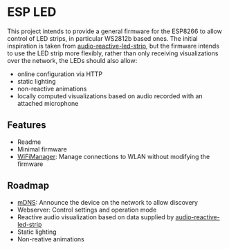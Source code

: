 # ESP LED
This project intends to provide a general firmware for the ESP8266 to allow control of LED strips, in particular WS2812b based ones.
The initial inspiration is taken from [audio-reactive-led-strip](https://github.com/scottlawsonbc/audio-reactive-led-strip), but the firmware intends to use the LED strip more flexibly, rather than only receiving visualizations over the network, the LEDs should also allow:
 * online configuration via HTTP
 * static lighting
 * non-reactive animations
 * locally computed visualizations based on audio recorded with an attached microphone

## Features
 * Readme
 * Minimal firmware
 * [WiFiManager](https://github.com/tzapu/WiFiManager): Manage connections to WLAN without modifying the firmware

## Roadmap
 * [mDNS](https://github.com/esp8266/Arduino/tree/master/libraries/ESP8266mDNS): Announce the device on the network to allow discovery
 * Webserver: Control settings and operation mode
 * Reactive audio visualization based on data supplied by [audio-reactive-led-strip](https://github.com/scottlawsonbc/audio-reactive-led-strip)
 * Static lighting
 * Non-reative animations
